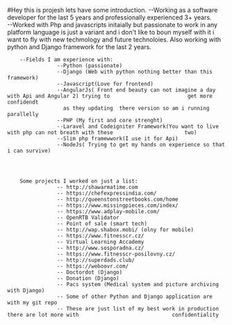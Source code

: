 #Hey this is projesh lets have some introduction. 
--Working as a software developer for the last 5 years and professionally experienced 3+ years.				
--Worked with Php and javascripts initaially but passionate to work in any platform language is just a variant 
and i don't like to boun myself with it  i want to fly with new techmology and future technoloies. 
Also working with python and Django framework  for the last 2 years.



		--Fields I am experience with:
					--Python (passionate)
					--Django (Web with python nothing better than this framework)	
					--Javascript(Love for frontend) 
					--AngularJs( Front end beauty can not imagine a day with Api and Angular 2) trying to 						  get more confidendt 
					  as they updating  there version so am i running parallelly
					--PHP (My first and core strenght)
					--Laravel and Codeigniter Framework(You want to live with php can not breath with these 					  two)
					--Slim php framewwork(I use it for Api)
					--NodeJs( Trying to get my hands on experience so that i can survive)
			
			
			
			
		Some projects I worked on just a list:
					-- http://shawarmatime.com 
					-- https://chefexpressindia.com/ 
					-- http://queenstonstreetbooks.com/home
					-- https://www.missingpieces.com/index/
					-- https://www.adplay-mobile.com/
					-- OpenRTB Validator
					-- Point of sale (smart tech)
					-- http://wap.shabox.mobi/ (olny for mobile)
					-- https://www.fitnesscr.cz/ 
					-- Virtual Learning Accademy 
					-- http://www.sosporadna.cz/ 
					-- https://www.fitnesscr-posilovny.cz/
					-- http://superdads.club/ 
					-- https://weboovr.com/ 
					-- Doctordot (Django)
					-- Donation (Django)
					-- Pacs system (Medical system and picture archiving with Django)
					-- Some of other Python and Django application are with my git repo 	
					-- These are just list of my best work in production there are lot more with 							  confidentiality 
			
